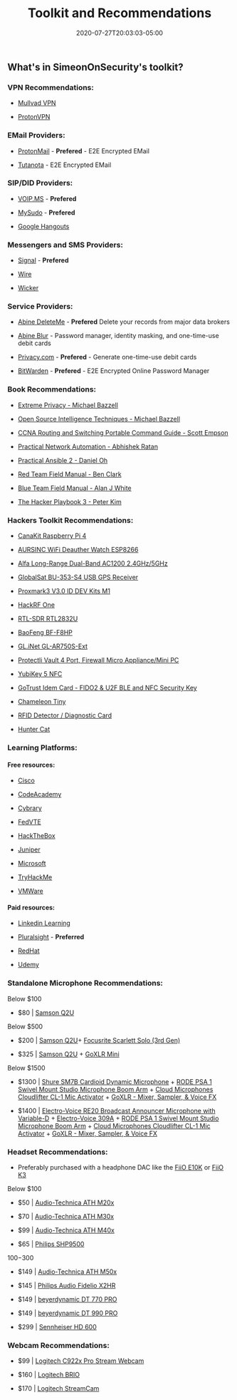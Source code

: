﻿---
title: "Toolkit and Recommendations"
date: 2020-07-27T20:03:03-05:00
draft: false
toc: true
---

## What's in SimeonOnSecurity's toolkit?

### VPN Recommendations:

- [Mullvad VPN](https://mullvad.net/en/) 

- [ProtonVPN](https://protonvpn.com/)

### EMail Providers:

- [ProtonMail](https://protonmail.com/) - **Prefered** - E2E Encrypted EMail

- [Tutanota](https://www.tutanota.com/) - E2E Encrypted EMail

### SIP/DID Providers:

- [VOIP.MS](https://voip.ms) - **Prefered**

- [MySudo](https://mysudo.com/) - **Prefered**

- [Google Hangouts](https://hangouts.google.com)

### Messengers and SMS Providers:

- [Signal](https://www.signal.org/) - **Prefered**

- [Wire](https://wire.com/en/)

- [Wicker](https://wickr.com/)

### Service Providers:

- [Abine DeleteMe](https://joindeleteme.com/refer?coupon=RFR-40867-7DWHR4) - **Prefered** Delete your records from major data brokers

- [Abine Blur](https://dnt.abine.com/#/ref_register/pC8ZbvQtt) - Password manager, identity masking, and one-time-use debit cards

- [Privacy.com](https://privacy.com/join/SU86Y) - **Prefered** - Generate one-time-use debit cards

- [BitWarden](bitwarden.com) - **Prefered** - E2E Encrypted Online Password Manager 

### Book Recommendations:

- [Extreme Privacy - Michael Bazzell](https://amzn.to/3g4BrxG)

- [Open Source Intelligence Techniques - Michael Bazzell](https://amzn.to/39zbWlV)

- [CCNA Routing and Switching Portable Command Guide - Scott Empson](https://amzn.to/3hFK7eo)

- [Practical Network Automation - Abhishek Ratan](https://amzn.to/3hE5Tzd)

- [Practical Ansible 2 - Daniel Oh](https://amzn.to/332hwfo)

- [Red Team Field Manual - Ben Clark](https://amzn.to/2BBC3fp)

- [Blue Team Field Manual - Alan J White](https://amzn.to/30Z5il4)

- [The Hacker Playbook 3 - Peter Kim](https://amzn.to/2D6F47L)

### Hackers Toolkit Recommendations:

- [CanaKit Raspberry Pi 4](https://amzn.to/2EqDyOx)

- [AURSINC WiFi Deauther Watch ESP8266](https://amzn.to/2P0W3uX)

- [Alfa Long-Range Dual-Band AC1200 2.4GHz/5GHz](https://amzn.to/330FAPG)

- [GlobalSat BU-353-S4 USB GPS Receiver](https://amzn.to/3fcHWxq)

- [Proxmark3 V3.0 ID DEV Kits M1](https://amzn.to/3g83cFx)

- [HackRF One](https://amzn.to/2OXVj9Q)

- [RTL-SDR RTL2832U](https://amzn.to/302Egd9)

- [BaoFeng BF-F8HP](https://amzn.to/39vChkK)

- [GL.iNet GL-AR750S-Ext](https://amzn.to/3g5PTFV)

- [Protectli Vault 4 Port, Firewall Micro Appliance/Mini PC](https://amzn.to/2X1S2KZ)

- [YubiKey 5 NFC](https://amzn.to/2OXAxHw)

- [GoTrust Idem Card - FIDO2 & U2F BLE and NFC Security Key](https://amzn.to/30RFE1x)

- [Chameleon Tiny](https://hackerwarehouse.com/product/chameleon-tiny/)

- [RFID Detector / Diagnostic Card](https://hackerwarehouse.com/product/rfid-detector-diagnostic-card/)

- [Hunter Cat](https://hackerwarehouse.com/product/hunter-cat/)

### Learning Platforms:
#### Free resources:
- [Cisco](https://www.cisco.com/c/m/en_sg/partners/cisco-networking-academy/index.html)

- [CodeAcademy](https://www.codecademy.com/)

- [Cybrary](https://www.cybrary.it/)

- [FedVTE](https://fedvte.usalearning.gov/)

- [HackTheBox](https://www.hackthebox.eu/)

- [Juniper](https://learningportal.juniper.net/juniper/default.aspx)

- [Microsoft](https://docs.microsoft.com/en-us/learn/)

- [TryHackMe](https://tryhackme.com/)

- [VMWare](https://www.vmware.com/education-services/learning-zone.html)

#### Paid resources:
- [Linkedin Learning](https://www.lynda.com/)

- [Pluralsight](https://www.pluralsight.com/) - **Preferred**

- [RedHat](https://www.redhat.com/en/services/training-and-certification)

- [Udemy](https://www.udemy.com/)


### Standalone Microphone Recommendations:
Below $100

- $80 | [Samson Q2U](https://amzn.to/2GkpbZA)
  
Below $500

- $200 | [Samson Q2U](https://amzn.to/2GkpbZA)+ [Focusrite Scarlett Solo (3rd Gen)](https://amzn.to/2ux8kA6)
  
- $325 | [Samson Q2U](https://amzn.to/2GkpbZA) + [GoXLR Mini](https://amzn.to/37oB6BC)
  
Below $1500

- $1300 | [Shure SM7B Cardioid Dynamic Microphone](https://amzn.to/36m9Gel) + [RODE PSA 1 Swivel Mount Studio Microphone Boom Arm](https://amzn.to/2tFgUwY) +  [Cloud Microphones Cloudlifter CL-1 Mic Activator](https://amzn.to/2TUBi7W) + [GoXLR - Mixer, Sampler, & Voice FX](https://amzn.to/2tOcQdF)
  
- $1400 | [Electro-Voice RE20 Broadcast Announcer Microphone with Variable-D](https://amzn.to/37s5uep)  + [Electro-Voice 309A](https://amzn.to/36mRhxV) + [RODE PSA 1 Swivel Mount Studio Microphone Boom Arm](https://amzn.to/2tFgUwY) +  [Cloud Microphones Cloudlifter CL-1 Mic Activator](https://amzn.to/2TUBi7W) + [GoXLR - Mixer, Sampler, & Voice FX](https://amzn.to/2tOcQdF)

### Headset Recommendations:

- Preferably purchased with a headphone DAC like the [FiiO E10K](https://amzn.to/312xdQJ)  or [FiiO K3](https://amzn.to/2uzpo8B)

Below $100

- $50 | [Audio-Technica ATH M20x](https://amzn.to/2TVE252)

- $70 | [Audio-Technica ATH M30x](https://amzn.to/3aGF2Qs)

- $99 | [Audio-Technica ATH M40x](https://amzn.to/2RMkYDv)
 
- $65 | [Philips SHP9500](https://amzn.to/2RngkNb)
    
$100-$300

- $149 | [Audio-Technica ATH M50x](https://amzn.to/2GozWu9)
         
- $145 | [Philips Audio Fidelio X2HR](https://amzn.to/2GozWu9)
        
- $149 | [beyerdynamic DT 770 PRO](https://amzn.to/30P8jDY)
       
- $149 | [beyerdynamic DT 990 PRO](https://amzn.to/37r9SdI)
       
- $299 | [Sennheiser HD 600](https://amzn.to/30QLDDj)
          
### Webcam Recommendations:

- $99 | [Logitech C922x Pro Stream Webcam](https://amzn.to/37P4FMN)
      
- $160 | [Logitech BRIO](https://amzn.to/2uQPjcn)
     
- $170 | [Logitech StreamCam](https://amzn.to/2SQUWAA)
     